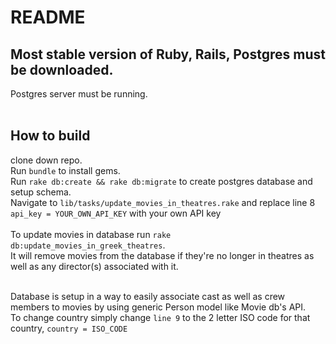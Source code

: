 # README

## Most stable version of Ruby, Rails, Postgres must be downloaded. <br />
Postgres server must be running. <br />
</br>

## How to build
clone down repo. <br />
Run `bundle` to install gems. <br />
Run `rake db:create && rake db:migrate` to create postgres database and setup schema. <br />
Navigate to `lib/tasks/update_movies_in_theatres.rake` and replace line 8 `api_key = YOUR_OWN_API_KEY` with your own API key </br>
</br>
To update movies in database run `rake db:update_movies_in_greek_theatres`. <br />
It will remove movies from the database if they're no longer in theatres as well as any director(s) associated with it. <br />
</br>

Database is setup in a way to easily associate cast as well as crew members to movies by using generic Person model like Movie db's API. <br />
To change country simply change `line 9` to the 2 letter ISO code for that country, `country = ISO_CODE` </br>


